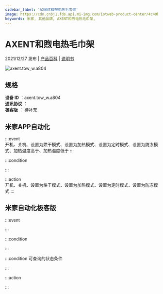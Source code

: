 ```yaml
---
sidebar_label: 'AXENT和煦电热毛巾架'
image: https://cdn.cnbj1.fds.api.mi-img.com/iotweb-product-center/4c49bc47a85ad18b5bd9ecf66d345497_1635748059224.png?GalaxyAccessKeyId=AKVGLQWBOVIRQ3XLEW&Expires=9223372036854775807&Signature=K5dW8kJEy+Sjz0IqIqIevvx/Sm0=
keywords: 米家, 其他品牌, AXENT和煦电热毛巾架, 
---
```

# AXENT和煦电热毛巾架

2021/12/27 发布 | [产品百科](https://home.mi.com/webapp/content/baike/product/index.html?model=axent.tow_w.a804/) | [说明书](https://home.mi.com/views/introduction.html?model=axent.tow_w.a804&region=cn)

![axent.tow_w.a804](https://cdn.cnbj1.fds.api.mi-img.com/iotweb-product-center/4c49bc47a85ad18b5bd9ecf66d345497_1635748059224.png?GalaxyAccessKeyId=AKVGLQWBOVIRQ3XLEW&Expires=9223372036854775807&Signature=K5dW8kJEy+Sjz0IqIqIevvx/Sm0=)

## 规格  
> 
**设备 ID** ：axent.tow_w.a804  
**通讯协议** ：  
**极客版**  ： 待补充 


## 米家APP自动化  

:::event  
开机、关机、设置为烘干模式、设置为加热模式、设置为定时模式、设置为防冻模式、加热温度高于、加热温度低于
:::

:::condition  

:::

:::action   
开机、关机、设置为烘干模式、设置为加热模式、设置为定时模式、设置为防冻模式
:::

## 米家自动化极客版  

:::event  

:::

:::condition  

:::

:::condition 可查询的状态条件  

:::

:::action  

:::

        

